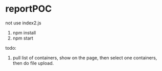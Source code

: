 # reportPOC

not use index2.js

1. npm install
2. npm start

todo: 
1. pull list of containers, show on the page, then select one containers, then do file upload. 
